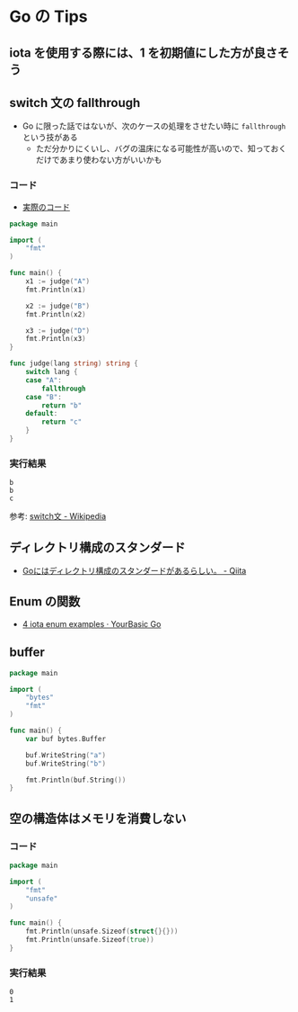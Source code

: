 # Go の Tips

## iota を使用する際には、1 を初期値にした方が良さそう


## switch 文の fallthrough

- Go に限った話ではないが、次のケースの処理をさせたい時に `fallthrough` という技がある
    - ただ分かりにくいし、バグの温床になる可能性が高いので、知っておくだけであまり使わない方がいいかも

### コード

- [実際のコード](https://play.golang.org/p/dYXdytUCIXq)

```go
package main

import (
	"fmt"
)

func main() {
	x1 := judge("A")
	fmt.Println(x1)

	x2 := judge("B")
	fmt.Println(x2)

	x3 := judge("D")
	fmt.Println(x3)
}

func judge(lang string) string {
	switch lang {
	case "A":
		fallthrough
	case "B":
		return "b"
	default:
		return "c"
	}
}
```

### 実行結果

```
b
b
c
```

参考: [switch文 - Wikipedia](https://ja.wikipedia.org/wiki/Switch%E6%96%87#%E3%83%95%E3%82%A9%E3%83%BC%E3%83%AB%E3%82%B9%E3%83%AB%E3%83%BC)

## ディレクトリ構成のスタンダード 

- [Goにはディレクトリ構成のスタンダードがあるらしい。 - Qiita](https://qiita.com/sueken/items/87093e5941bfbc09bea8)

## Enum の関数

- [4 iota enum examples · YourBasic Go](https://yourbasic.org/golang/iota/)

## buffer

```go
package main

import (
	"bytes"
	"fmt"
)

func main() {
	var buf bytes.Buffer

	buf.WriteString("a")
	buf.WriteString("b")

	fmt.Println(buf.String())
}
```

## 空の構造体はメモリを消費しない

### コード

```go
package main

import (
	"fmt"
	"unsafe"
)

func main() {
	fmt.Println(unsafe.Sizeof(struct{}{}))
	fmt.Println(unsafe.Sizeof(true))
}

```

### 実行結果

```
0
1
``` 